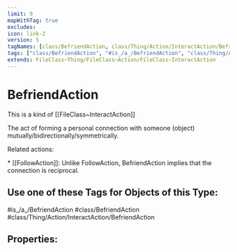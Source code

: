 ```yaml
---
limit: 9
mapWithTag: true
excludes:
icon: link-2
version: 5
tagNames: [class/BefriendAction, class/Thing/Action/InteractAction/BefriendAction, schema-org/BefriendAction]
tags: ["class/BefriendAction", "#is_/a_/BefriendAction", "class/Thing/Action/InteractAction/BefriendAction"]
extends: FileClass~Thing/FileClass~Action/FileClass~InteractAction
---
```


# BefriendAction
This is a kind of [[FileClass~InteractAction]]

The act of forming a personal connection with someone (object) mutually/bidirectionally/symmetrically.

Related actions:

\* [[FollowAction]]: Unlike FollowAction, BefriendAction implies that the connection is reciprocal.


## Use one of these Tags for Objects of this Type:

#is_/a_/BefriendAction
#class/BefriendAction
#class/Thing/Action/InteractAction/BefriendAction

## Properties:


